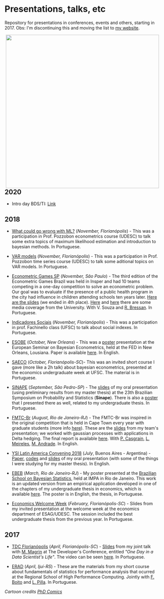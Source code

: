 # Presentations, talks, etc
Repository for presentations in conferences, events and others, starting in 2017. 
Obs: I'm discontinuing this and moving the list to [my website](https://sites.google.com/view/aishameriane/talks?authuser=0).

<img src="http://phdcomics.com/comics/archive/phd012113s.gif" width="500" align = "right">

## 2020

* Intro day BDS/TI: [Link](https://docs.google.com/presentation/d/1Qy5ROzKUkMkvTYRXDDRmJUyD1ZIigZw_ugI56fAX954/edit?usp=sharing)

## 2018

* [What could go wrong with ML?](https://github.com/aishameriane/Presentations/blob/master/Econometria%20UDESC/EMV%20e%20Bayesiana%20-%20Slides%20Aisha.pdf) (_November, Florianópolis_) - This was a participation in Prof. Pozzobon econometrics course (UDESC) to talk some extra topics of maximum likelihood estimation and introduction to bayesian methods. In Portuguese.

* [VAR models](https://github.com/aishameriane/Presentations/blob/master/Econometria%20UDESC/Modelos%20VAR%20-%20Aisha.pdf) (_November, Florianópolis_) - This was a participation in Prof. Pozzobon time series course (UDESC) to talk some aditional topics on VAR models. In Portuguese.

* [Econometric Games SP](https://www.insper.edu.br/agenda-de-eventos/econometric-games/) (_November, São Paulo_) - The third edition of the Econometric Games Brazil was held in Insper and had 10 teams competing in a one-day competition to solve an econometric problem. Our goal was to evaluate if the presence of a public health program in the city had influence in children attending schools ten years later. [Here are the slides](https://github.com/aishameriane/Presentations/blob/master/UDESC/Apresenta%C3%A7%C3%A3o%20marginais%20do%20crescimento.pdf) (we ended in 4th place). [Here](https://www.udesc.br/noticia/estudantes_de_ciencias_economicas_da_udesc_disputam_brazilian_econometric_games_em_sao_paulo) and [here](https://www.udesc.br/esag/noticia/equipe_do_curso_de_ciencias_economicas_da_udesc_fica_em_4__lugar_nos_brazilian_econometric_games) there are some media coverage from the University. With V. Souza and [R. Bressan](https://github.com/rfbressan). In Portuguese.

* [Indicadores Sociais](https://github.com/aishameriane/Presentations/tree/master/Indicadores-Sociais) (_November, Florianópolis_) - This was a participation in prof. Fachinello class (UFSC) to talk about social indexes. In Portuguese.

* [ESOBE](https://www.frbatlanta.org/news/conferences-and-events/conferences/2018/1011-esobe-2018-new-orleans.aspx) (_October, New Orleans_) - This was a [poster](https://github.com/aishameriane/Presentations/blob/master/ESOBE/P%C3%B4ster%20ESOBE.pdf) presentation at the European Seminar on Bayesian Econometrics, held at the FED in New Orleans, Lousiana. Paper is available [here](https://github.com/aishameriane/Presentations/tree/master/ESOBE). In English.

* [SAECO](https://github.com/aishameriane/Presentations/tree/master/SAECO2018) (_October, Florianópolis-SC_)- This was an invited short course I gave (more like a 2h talk) about bayesian econometrics, presented at the economics undergraduate week at UFSC. The material is in Portuguese.

* [SINAPE](http://sinape2018.com.br/) (_September, São Pedro-SP_) - The [slides](https://github.com/aishameriane/Presentations/blob/master/SINAPE%202018/Apresentacao_SINAPE_2018_Aisha.pdf) of my oral presentation (using preliminary results from my master thesis) at the 23th Brazilian Symposium on Probability and Statistics (**Sinape**). There is also a [poster](https://github.com/aishameriane/Presentations/blob/master/SINAPE%202018/P%C3%B4ster%20Aishameriane%20SINAPE.pdf) that I presented there as well, related to my undergraduate thesis. In Portuguese.

* [FMTC-Br](https://emap.fgv.br/eventos/fmtc-br-2018) (_August, Rio de Janeiro-RJ_) - The FMTC-Br was inspired in the original competition that is held in Cape Town every year with graduate students (more info [here](http://www.acqufrr.co.za/math_challenge.aspx)). These are the [slides](https://github.com/aishameriane/Presentations/blob/master/Misc/Team2.html) from my team's presentation; we worked with gaussian processes with applications in Delta hedging. The final report is available [here](https://emap.fgv.br/sites/emap.fgv.br/files/u77/report_2018.pdf). With [P. Casgrain](https://github.com/hotdog2000), [L. Meireles](https://github.com/lucasmeirelesta), [M. Andrade](https://github.com/mdarosan). In English.

* [YSI Latin America Convening 2018](https://www.ineteconomics.org/events/latam-convening) (_July_, Buenos Aires - Argentina) - [Paper](https://github.com/aishameriane/YSI2018/blob/master/Aishameriane%20Schmidt%20-%20Full%20paper%20-%20YSI%202018%20Latan%20Convening.pdf), [codes](https://github.com/aishameriane/YSI2018) and [slides](https://github.com/aishameriane/YSI2018/blob/master/Presentation%20-%20Aishameriane.pdf) of my oral presentation (with some of the things I were studying for my master thesis). In English.

* [EBEB](https://github.com/aishameriane/Presentations/blob/master/EBEB%202018/P%C3%B4ster.pdf) (_March, Rio de Janeiro-RJ_) - My poster presented at the [Brazilian School on Bayesian Statistics](http://www.redeabe.org.br/ebeb2018/), held at IMPA in Rio de Janeiro. This work is an updated version from an empirical application developed in one of the chapters of my undergraduate thesis in economics, which is available [here](http://sistemabu.udesc.br/pergamumweb/vinculos/000042/000042c2.pdf). The poster is in English, the thesis, in Portuguese.

* [Economics Welcome Week](https://github.com/aishameriane/Presentations/blob/master/UDESC/apresentacao-tcc-aisha.pdf) (_February, Florianópolis-SC_) - Slides from my invited presentation at the welcome week at the economics department of ESAG/UDESC. The session included the best undergraduate thesis from the previous year. In Portuguese.

## 2017

* [TDC Florianópolis](http://www.thedevelopersconference.com.br/tdc/2017/florianopolis/trilhas) (_April, Florianópolis-SC_) - [Slides](https://github.com/aishameriane/Presentations/blob/master/Misc/UmDiaNaVidaDeUmCientistaDeDados%20-%20Aishameriane%20e%20Mateus.pdf) from my joint talk with [M. Magrin](https://github.com/braunmagrin) at The Developer's Conference, entitled _"One Day in a Data Scientist's Life"_. The video can be seen [here](https://www.eventials.com/Globalcode/um-dia-na-vida-de-um-cientista-de-dados-stadium-quinta-matheus-magrin-aishameriane-schmidt/). In Portuguese.

* [ERAD](https://github.com/aishameriane/estatistica2017erad) (_April, Ijuí-RS_) - These are the materials from my short course about fundamentals of statistics for performance analysis that ocurred at the Regional School of High Performance Computing. Jointly with [F. Boito](http://www.inf.ufrgs.br/~fzboito/) and [L. Pilla](https://sites.google.com/view/laerciolimapilla/). In Portuguese.


*Cartoon credits* _[PhD Comics](http://phdcomics.com/comics/archive.php?comicid=1553)_
